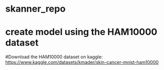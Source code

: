 # skanner_repo
# create model using the HAM10000 dataset

#Download the HAM10000 dataset on kaggle: https://www.kaggle.com/datasets/kmader/skin-cancer-mnist-ham10000

